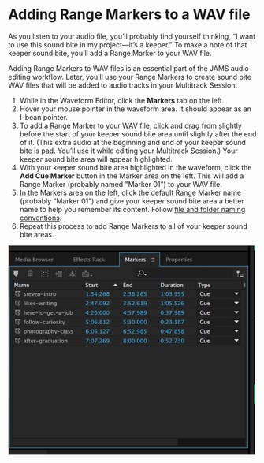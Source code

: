 # Adding Range Markers to a WAV file

As you listen to your audio file, you’ll probably find yourself thinking, “I want to use this sound bite in my project—it’s a keeper.” To make a note of that keeper sound bite, you’ll add a Range Marker to your WAV file.

Adding Range Markers to WAV files is an essential part of the JAMS audio editing workflow. Later, you’ll use your Range Markers to create sound bite WAV files that will be added to audio tracks in your Multitrack Session.

1. While in the Waveform Editor, click the **Markers** tab on the left.
2. Hover your mouse pointer in the waveform area. It should appear as an I-bean pointer.
3. To add a Range Marker to your WAV file, click and drag from slightly before the start of your keeper sound bite area until slightly after the end of it. \(This extra audio at the beginning and end of your keeper sound bite is pad. You’ll use it while editing your Multitrack Session.\) Your keeper sound bite area will appear highlighted.
4. With your keeper sound bite area highlighted in the waveform, click the **Add Cue Marker** button in the Marker area on the left. This will add a Range Marker \(probably named "Marker 01"\) to your WAV file.
5. In the Markers area on the left, click the default Range Marker name \(probably “Marker 01”\) and give your keeper sound bite area a better name to help you remember its content. Follow [file and folder naming conventions](https://jjloomis.gitbooks.io/file-and-folder-management/content/file-and-folder-naming-conventions.html).
6. Repeat this process to add Range Markers to all of your keeper sound bite areas.

![Range Markers in the Markers panel.](/assets/adding-range-markers.png)


